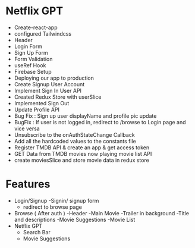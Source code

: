 # Netflix GPT

- Create-react-app
- configured Tailwindcss
- Header
- Login Form
- Sign Up Form
- Form Validation
- useRef Hook
- Firebase Setup
- Deploying our app to production
- Create Signup User Account
- Implement Sign In User API
- Created Redux Store with userSlice
- Implemented Sign Out
- Update Profile API
- Bug Fix : Sign up user displayName and profile pic update
- BugFix : If user is not logged in, redirect to /browse to Login page and vice versa
- Unsubscribe to the onAuthStateChange Callback
- Add all the hardcoded values to the constants file
- Register TMDB API & create an app & get access token
- GET Data from TMDB movies now playing movie list API
- create moviesSlice and store movie data in redux store

# Features

- Login/Signup
  -Signin/ signup form
  - redirect to browse page
- Browse ( After auth )
  -Header
  -Main Movie
  -Trailer in background
  -Title and descriptions
  -Movie Suggestions
  -Movie List
- Netflix GPT
  - Search Bar
  - Movie Suggestions

